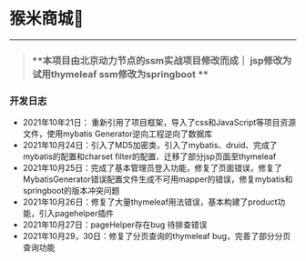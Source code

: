 # 猴米商城🐒

---

> ### **本项目由北京动力节点的ssm实战项目修改而成｜ jsp修改为试用thymeleaf ssm修改为springboot ** 

### **开发日志**

* 2021年10年21日： 重新引用了项目框架，导入了css和JavaScript等项目资源文件，使用mybatis Generator逆向工程逆向了数据库
* 2021年10月24日：引入了MD5加密类，引入了mybatis、druid、完成了mybatis的配置和charset filter的配置、迁移了部分jsp页面至thymeleaf
* 2021年10月25日：完成了基本管理员登入功能，修复了页面错误，修复了MybatisGenerator错误配置文件生成不可用mapper的错误，修复mybatis和springboot的版本冲突问题
* 2021年10月26日：修复了大量thymeleaf用法错误，基本构建了product功能，引入pagehelper插件
* 2021年10月27日：pageHelper存在bug 待排查错误
* 2021年10月29，30日：修复了分页查询的thymeleaf bug，完善了部分分页查询功能

